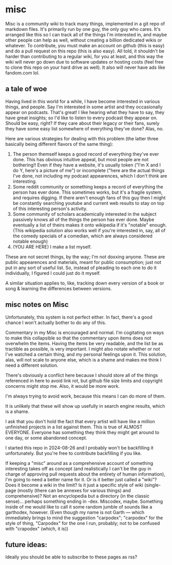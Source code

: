 # misc
Misc is a community wiki to track many things, implemented in a git repo of markdown files. It's primarily run by one guy, the only guy who cares. It's arranged like this so I can track all of the things I'm interested in, and maybe other people can help as well, without creating a billion dedicated wikis or whatever. To contribute, you must make an account on github (this is easy) and do a pull request on this repo (this is also easy). All told, it shouldn't be harder than contributing to a regular wiki, for you at least, and this way the wiki will never go down due to software updates or hosting costs (feel free to clone this repo on your hard drive as well). It also will never have ads like fandom.com lol.

## a tale of woe

Having lived in this world for a while, I have become interested in various things, and people. Say I'm interested in some artist and they occasionally appear on podcasts. That's great! I like hearing what they have to say, they have great insights; so I'd like to listen to every podcast they appear on. Should be easy, right? If they care about their legacy or their fans, surely they have some easy list somewhere of everything they've done? Alas, no.

Here are various strategies for dealing with this problem (the latter three basically being different flavors of the same thing):

1. The person themself keeps a good record of everything they've ever done. This has obvious intuitive appeal, but most people are not bothering!! Even if they have a website, it's usually token ("I'm X and I do Y, here's a picture of me") or incomplete ("here are the actual things I've done, not including my podcast appearences, which I don't think are interesting.
2. Some reddit community or something keeps a record of everything the person has ever done. This sometimes works, but it's a fragile system, and requires digging. If there aren't enough fans of this guy then I might be constantly searching youtube and current web results to stay on top of this interesting person's activity.
3. Some community of scholars academically interested in the subject passively knows all of the things the person has ever done. Maybe eventually a list of theirs makes it onto wikipedia if it's "notable" enough. (This wikipedia solution also works well if you're interested in, say, all of the comedy specials of a comedian, which are always considered notable enough)
4. (YOU ARE HERE) I make a list myself.

These are not secret things, by the way; I'm not doxxing anyone. These are public appearences and materials, meant for public consumption; just not put in any sort of useful list. So, instead of pleading to each one to do it individually, I figured I could just do it myself.

A similar situation applies to, like, tracking down every version of a book or song & learning the differences between versions.

## misc notes on Misc

Unfortunately, this system is not perfect either. In fact, there's a good chance I won't actually bother to do any of this.

Commentary in my Misc is encouraged and normal. I'm cogitating on ways to make this collapsible so that the commentary upon items does not overwhelm the items. Having the items be very readable, and the list be as tractible as possible, is very important. I might also notate whether or not I've watched a certain thing, and my personal feelings upon it. This solution, alas, will not scale to anyone else, which is a shame and makes me think I need a different solution.

There's obviously a conflict here because I should store all of the things referenced in here to avoid link rot, but github file size limits and copyright concerns might stop me. Also, it would be more work.

I'm always trying to avoid work, because this means I can do more of them.

It is unlikely that these will show up usefully in search engine results, which is a shame.

I ask that you don't hold the fact that every artist will have like a million unfinished projects in a list against them. This is true of ALMOST EVERYONE. Everyone has something they think they might get around to one day, or some abandoned concept.

I started this repo in 2024-08-26 and I probably won't be backfilling it unfortunately. But you're free to contribute backfilling if you like.

If keeping a "misc" around as a comprehensive account of something interesting takes off as concept (and realistically I can't be the guy in charge of approving pull requests about the entirety of human information), I'm going to need a better name for it. Or is it better just called a "wiki"? Does it become a wiki in the limit? Is it just a specific style of wiki (single-page (mostly (there can be annexes for various things) and comprehensive)? Not an encyclopedia but a directory (in the classic sense)... perhaps something ending in -dex. Miscodex, maybe. Something inside of me would like to call it some random jumble of sounds like a garthodex, however. (Even though my name is not Garth — which immediately brings to mind the suggestion "carpodex"; "carpodex" for the style of thing, "Carpodex" for the one I run, probably; not to be confused with "crapodex" (which, it is))

## future ideas:

Ideally you should be able to subscribe to these pages as rss?
